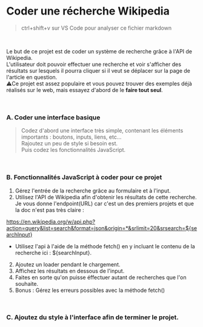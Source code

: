 # Coder une récherche Wikipedia

> ctrl+shift+v sur VS Code pour analyser ce fichier markdown

<br>

Le but de ce projet est de coder un système de recherche grâce à l'API de Wikipedia.<br>
L'utilisateur doit pouvoir effectuer une recherche et voir s'afficher des résultats sur lesquels il pourra cliquer si il veut se déplacer sur la page de l'article en question. <br> 
⚠️Ce projet est assez populaire et vous pouvez trouver des exemples déjà réalisés sur le web, mais essayez d'abord de le **faire tout seul**.

<br>

### A. Coder une interface basique
> Codez d'abord une interface très simple, contenant les éléments importants : boutons, inputs, liens, etc... <br>
> Rajoutez un peu de style si besoin est. 
> <br>
> Puis codez les fonctionnalités JavaScript.
> 
<br>

### B. Fonctionnalités JavaScript à coder pour ce projet

1. Gérez l'entrée de la recherche grâce au formulaire et à l'input.
2. Utilisez l'API de Wikipedia afin d'obtenir les résultats de cette recherche.<br>
Je vous donne l'endpoint(URL) car c'est un des premiers projets et que la doc n'est pas très claire :

https://en.wikipedia.org/w/api.php?action=query&list=search&format=json&origin=*&srlimit=20&srsearch=${searchInput}

- Utilisez l'api à l'aide de la méthode fetch() en y incluant le contenu de la recherche ici : ${searchInput}.

2. Ajoutez un loader pendant le chargement.
3. Affichez les résultats en dessous de l'input.
4. Faites en sorte qu'on puisse éffectuer autant de recherches que l'on souhaite.
5. Bonus : Gérez les erreurs possibles avec la méthode fetch()

<br>

### C. Ajoutez du style à l'interface afin de terminer le projet.
